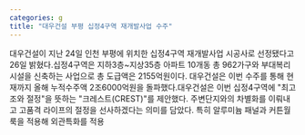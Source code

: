 ```yaml
---
categories: g
title: "대우건설 부평 십정4구역 재개발사업 수주"
---
```

대우건설이 지난 24일 인천 부평에 위치한 십정4구역 재개발사업 시공사로 선정됐다고 26일 밝혔다.십정4구역은 지하3층~지상35층 아파트 10개동 총 962가구와 부대복리시설을 신축하는 사업으로 총 도급액은 2155억원이다. 대우건설은 이번 수주를 통해 현재까지 올해 누적수주액 2조6000억원을 돌파했다.대우건설은 이번 십정4구역에 "최고조와 절정"을 뜻하는 "크레스트(CREST)"를 제안했다. 주변단지와의 차별화를 이뤄내고 고품격 라이프의 절정을 선사하겠다는 의미를 담았다. 특히 알루미늄 패널과 커튼월 룩을 적용해 외관특화를 적용